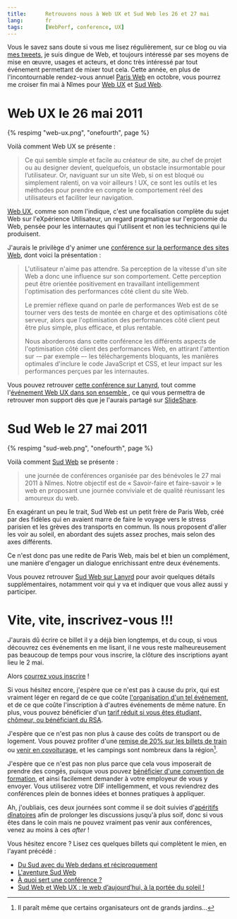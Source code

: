 ```yaml
---
title:      Retrouvons nous à Web UX et Sud Web les 26 et 27 mai
lang:       fr
tags:       [WebPerf, conference, UX]
---
```


Vous le savez sans doute si vous me lisez régulièrement, sur ce blog ou via [mes tweets](https://twitter.com/nhoizey), je suis dingue de Web, et toujours intéressé par ses moyens de mise en œuvre, usages et acteurs, et donc très intéressé par tout événement permettant de mixer tout cela. Cette année, en plus de l'incontournable rendez-vous annuel [Paris Web](/2010/07/les-inscriptions-a-paris-web-2010-sont-ouvertes.html) en octobre, vous pourrez me croiser fin mai à Nîmes pour [Web UX](http://www.web-ux.org/) et [Sud Web](http://sudweb.fr/).

# Web UX le 26 mai 2011

{% respimg "web-ux.png", "onefourth", page %}

Voilà comment Web UX se présente :

> Ce qui semble simple et facile au créateur de site, au chef de projet ou au designer devient, quelquefois, un obstacle insurmontable pour l’utilisateur.
> Or, naviguant sur un site Web, si on est bloqué ou simplement ralenti, on va voir ailleurs !
> UX, ce sont les outils et les méthodes pour prendre en compte le comportement réel des utilisateurs et faciliter leur navigation.

[Web UX](http://www.web-ux.org/), comme son nom l'indique, c'est une focalisation complète du sujet Web sur l'eXpérience Utilisateur, un regard pragmatique sur l'ergonomie du Web, pensée pour les internautes qui l'utilisent et non les techniciens qui le produisent.

J'aurais le privilège d'y animer une [conférence sur la performance des sites Web](http://www.web-ux.org/Performance-Web.html), dont voici la présentation :

> L'utilisateur n'aime pas attendre. Sa perception de la vitesse d'un site Web a donc une influence sur son comportement. Cette perception peut être orientée positivement en travaillant intelligemment l'optimisation des performances côté client du site Web.
>
> Le premier réflexe quand on parle de performances Web est de se tourner vers des tests de montée en charge et des optimisations côté serveur, alors que l'optimisation des performances côté client peut être plus simple, plus efficace, et plus rentable.
>
> Nous aborderons dans cette conférence les différents aspects de l'optimisation côté client des performances Web, en attirant l'attention sur -– par exemple –- les téléchargements bloquants, les manières optimales d'inclure le code JavaScript et CSS, et leur impact sur les performances perçues par les internautes.

Vous pouvez retrouver [cette conférence sur Lanyrd](http://lanyrd.com/2011/webux/sddff/), tout comme l'[événement Web UX dans son ensemble
](http://lanyrd.com/2011/webux/), ce qui vous permettra de retrouver mon support dès que je l'aurais partagé sur [SlideShare](http://www.slideshare.net/nhoizey/).

# Sud Web le 27 mai 2011

{% respimg "sud-web.png", "onefourth", page %}

Voilà comment [Sud Web](http://sudweb.fr/) se présente :

> une journée de conférences organisée par des bénévoles le 27 mai 2011 à Nîmes.
> Notre objectif est de « Savoir­-faire et faire­-savoir » le web en proposant une journée conviviale et de qualité réunissant les amoureux du web.

En exagérant un peu le trait, Sud Web est un petit frère de Paris Web, créé par des fidèles qui en avaient marre de faire le voyage vers le stress parisien et les grèves des transports en commun. Ils nous proposent d'aller les voir au soleil, en abordant des sujets assez proches, mais selon des axes différents.

Ce n'est donc pas une redite de Paris Web, mais bel et bien un complément, une manière d'engager un dialogue enrichissant entre deux événements.

Vous pouvez retrouver [Sud Web sur Lanyrd](http://lanyrd.com/2011/sudweb/) pour avoir quelques détails supplémentaires, notamment voir qui y va et indiquer que vous allez aussi y participer.

# Vite, vite, inscrivez-vous !!!

J'aurais dû écrire ce billet il y a déjà bien longtemps, et du coup, si vous découvrez ces événements en me lisant, il ne vous reste malheureusement pas beaucoup de temps pour vous inscrire, la clôture des inscriptions ayant lieu le 2 mai.

Alors [courrez vous inscrire](http://tickets.web-ux.org/) !

Si vous hésitez encore, j'espère que ce n'est pas à cause du prix, qui est vraiment léger en regard de ce que coûte [l'organisation d'un tel événement](http://sudweb.fr/post/Organiser-une-conference-web-en-six-mois), et de ce que coûte l'inscription à d'autres événements de même nature. En plus, vous pouvez bénéficier d'un [tarif réduit si vous êtes étudiant, chômeur, ou bénéficiant du RSA](http://tickets.web-ux.org/cms.php?id_cms=8).

J'espère que ce n'est pas non plus à cause des coûts de transport ou de logement. Vous pouvez profiter d'une [remise de 20% sur les billets de train](http://sudweb.fr/post/20-de-reduction-sur-le-train) ou [venir en covoiturage](http://agenda.covoiturage.fr/conference/2287-web-ux-et-sud-web), et les campings sont nombreux dans la région[^1].

[^1]: Il paraît même que certains organisateurs ont de grands jardins…

J'espère que ce n'est pas non plus parce que cela vous imposerait de prendre des congés, puisque vous pouvez [bénéficier d'une convention de formation](http://tickets.web-ux.org/cms.php?id_cms=10), et ainsi facilement demander à votre employeur de vous y envoyer. Vous utiliserez votre DIF intelligemment, et vous reviendrez des conférences plein de bonnes idées et bonnes pratiques à appliquer.

Ah, j'oubliais, ces deux journées sont comme il se doit suivies d'[apéritifs](http://tickets.web-ux.org/product.php?id_product=11) [dînatoires](http://tickets.web-ux.org/product.php?id_product=13) afin de prolonger les discussions jusqu'à plus soif, donc si vous êtes dans le coin mais ne pouvez vraiment pas venir aux conférences, venez au moins à ces *after* !

Vous hésitez encore ? Lisez ces quelques billets qui complètent le mien, en l'ayant précédé :

- [Du Sud avec du Web dedans et réciproquement](http://blog.akei.com/post/2978017470/du-sud-avec-du-web-dedans-et-reciproquement)
- [L'aventure Sud Web](http://www.pouipouidesign.net/index.php/post/2011/04/18/L-aventure-Sud-Web)
- [À quoi sert une conférence ?](http://jehaisleprintemps.net/blog/fr/2011/04/28/a-quoi-sert-une-conference/)
- [Sud Web et Web UX : le web d’aujourd’hui, à la portée du soleil !](http://www.clever-age.com/veille/blog/sud-web-et-webux-le-web-d-aujourd-hui-a-la-portee-du-soleil.html)
